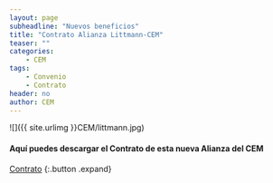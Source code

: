 ```yaml
---
layout: page
subheadline: "Nuevos beneficios"
title: "Contrato Alianza Littmann-CEM"
teaser: ""
categories:
    - CEM
tags:
    - Convenio
    - Contrato
header: no
author: CEM
---
```


![]({{ site.urlimg }}CEM/littmann.jpg)

#### Aquí puedes descargar el Contrato de esta nueva Alianza del CEM ####

[Contrato](http://medicinaucn.cl/documentos/Contrato_Littmann_CEM.pdf)
{:.button .expand}
